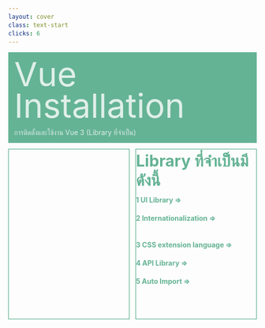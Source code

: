 ```yaml
---
layout: cover
class: text-start
clicks: 6
---
```


<PageNumber :page="$page" />

<div v-click="[0, 7]" class="custom-background-title">
  <p class="custom-title"> Vue Installation </p>
  <p class="custom-sub-title"> การติดตั้งและใช้งาน Vue 3 (Library ที่จำเป็น) </p>
</div>
<div class="custom-container">
  <div
    v-click="[1, 7]"
    v-motion
    :initial="{ x: -400 }"
    :enter="{ x: 0 }"
    :leave="{ x: 400 }"
    class="custom-height-box custom-border-box pa-3"
  >
    <div class="mt-5">
      <v-switch class="custom-switch">
        <template #1>
          <div class="mt-14">
            <img
              v-click="[1, 2]"
              v-motion
              :initial="{ x: -400 }"
              :enter="{ x: 0 }"
              :leave="{ x: 400 }"
              class="custom-size-vue-img ml-5"
              src="/public/assets/Vue.png"
            >
            <p v-click="[1, 2]" class="custom-create-vue"> Vue Library </p>
          </div>
        </template>
        <template #2>
          <div class="mt-12">
            <img
              v-click="[2, 3]"
              v-motion
              :initial="{ x: -400 }"
              :enter="{ x: 0 }"
              :leave="{ x: 400 }"
              class="custom-size-vuetify-img ml-5"
              src="/public/assets/Vuetify.png"
            >
            <p v-click="[2, 3]" class="custom-create-vuetify"> Vuetify </p>
          </div>
        </template>
        <template #3>
          <div class="mt-16">
            <img
              v-click="[3, 4]"
              v-motion
              :initial="{ x: -400 }"
              :enter="{ x: 0 }"
              :leave="{ x: 400 }"
              class="custom-size-unplugin-img ml-5"
              src="/public/assets/I18N.png"
            >
            <p v-click="[3, 4]" class="custom-create-vuetify"> vue-i18n </p>
          </div>
        </template>
        <template #4>
          <div class="mt-20">
            <img 
              v-click="[4, 5]"
              v-motion
              :initial="{ x: -400 }"
              :enter="{ x: 0 }"
              :leave="{ x: 400 }"
              class="custom-size-unplugin-img ml-15"
              src="/public/assets/SCSS.png"
            >
            <p v-click="[4, 5]" class="custom-create-vuetify"> SCSS </p>
          </div>
        </template>
        <template #5>
          <div class="mt-26">
            <img
              v-click="[5, 6]"
              v-motion
              :initial="{ x: -400 }"
              :enter="{ x: 0 }"
              :leave="{ x: 400 }"
              class="pa-4"
              src="/public/assets/Axios.png"
            >
            <p v-click="[5, 6]" class="custom-create-vuetify"> Axios </p>
          </div>
        </template>
        <template #6>
          <div class="mt-14">
            <img
              v-click="[6, 7]"
              v-motion 
              :initial="{ x: -400 }" 
              :enter="{ x: 0 }"
              :leave="{ x: 400 }"
              class="custom-size-unplugin-img ml-5"
              src="/public/assets/Unplugin.png"
            >
            <p v-click="[6, 7]" class="custom-create-vuetify"> Unplugin </p>
          </div>
        </template>
      </v-switch>
    </div>
  </div>
  <div
    v-click="[1, 7]"
    v-motion
    :initial="{ x: -400 }"
    :enter="{ x: 0 }"
    :leave="{ x: 400 }"
    class="custom-height-box custom-border-box pa-3 h-ful"
  >
    <p v-click="[1, 7]" class="custom-title-list"> Library ที่จำเป็นมีดังนี้ </p>
    <div v-click="[2, 7]" class="mt-3">
      <div v-click="[2, 7]" class="custom-display-box-title">
        <div class="custom-display-subtitle-content-list">
          <p class="custom-subtitle-list-title"> 1 UI Library => </p>
          <p class="custom-subtitle-list-content"> Vuetify </p>
        </div>
      </div>
      <div v-click="[3, 7]" class="custom-display-box-title">
        <div class="custom-display-subtitle-content-list">
          <p class="custom-subtitle-list-title"> 2 Internationalization => </p>
          <p class="custom-subtitle-list-content"> vue-i18n </p>
        </div>
      </div>
      <div v-click="[4, 7]" class="custom-display-box-title">
        <div class="custom-display-subtitle-content-list">
          <p class="custom-subtitle-list-title"> 3 CSS extension language => </p>
          <p class="custom-subtitle-list-content"> SCSS </p>
        </div>
      </div>
      <div v-click="[5, 7]" class="custom-display-box-title">
        <div class="custom-display-subtitle-content-list">
          <p class="custom-subtitle-list-title"> 4 API Library => </p>
          <p class="custom-subtitle-list-content"> Axios </p>
        </div>
      </div>
      <div v-click="[6, 7]" class="custom-display-box-title">
        <div class="custom-display-subtitle-content-list">
          <p class="custom-subtitle-list-title"> 5 Auto Import => </p>
          <p class="custom-subtitle-list-content"> APIs, Components </p>
        </div>
        <!-- ไม่ได้หมายถึง api ที่ติดต่อกับ client server แต่หมายถึงชุดของกฎ -->
      </div>
    </div>
  </div>
</div>

<style>
.slidev-layout {
  padding: 28px;
  background: #35485d;
  z-index: 2;
  ::-webkit-scrollbar {
    width: 4px !important;
  }
  ::-webkit-scrollbar-thumb {
    border-radius: 8px !important;
    background: grey !important;
  }
  ::-webkit-scrollbar-track {
    background: transparent !important;
  }
}
.custom-container {
  display: grid;
  grid-template-columns: 3fr 3fr;
  gap: 12px;
  padding-top: 12px;
}
.custom-background-title {
  background-color: #3fa17b;
  padding: 12px;
  opacity: 0.8;
}
.custom-title {
  font-size: 68px;
  line-height: 4rem;
  margin: 0;
}
.custom-sub-title {
  margin-bottom: 0;
}
.custom-create-vue {
  font-size: 32px;
  font-weight: bold;
  position: absolute;
  bottom: 32px;
  right: 0;
  margin-right:32px;
  color: #3fa17b !important;
}
.custom-create-vuetify {
  font-size: 32px;
  font-weight: bold;
  position: absolute;
  bottom: 32px;
  right: 0;
  margin-right: 40px;
  color: #3fa17b !important;
}
.custom-display-subtitle-content-list {
  display: flex;
  margin-top: 8px;
  margin-bottom: 12px;
}
.custom-subtitle-list-title {
  width: 270px !important;
  color: #3fa17b !important;
  margin: 0px;
  font-weight: bold;
}
.custom-subtitle-list-content {
  margin: 0px;
}
.custom-size-vue-img {
  width: 228px;
}
.custom-size-vuetify-img {
  width: 250px;
}
.custom-size-unplugin-img {
  width: 180px;
}
.custom-size-axios-img {
  width: 250px;
}
.custom-display-box-title {
  display: flex;
  justify-content: start;
}
.slidev-code-wrapper .line {
  padding-right: 20px;
}
.custom-title-list {
  font-size: 32px !important;
  font-weight: bold;
  color: #3fa17b !important;
  margin-top: 4px;
  margin-bottom: 4px;
}
.custom-subtitle-list {
  display: block;
  font-weight: bold;
  color: #3fa17b !important;
  margin: 0;
}
.custom-height-box {
  height: 344px;
  overflow-y: auto;
  overflow-x: hidden;
}
.custom-border-box {
  border: 1px;
  border-style: solid;
  border-color: #3fa17b;
}
p {
  color: white !important;
  opacity: 0.8 !important;
}
.custom-content {
  display: flex;
  margin: 0;
  margin-bottom: 12px;
  width: 230px;
}
</style>

<!-- Vuetify คือ, i18n คือ ... -->